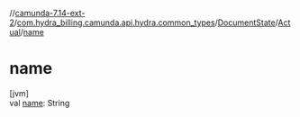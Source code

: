 //[camunda-7.14-ext-2](../../../../index.md)/[com.hydra_billing.camunda.api.hydra.common_types](../../index.md)/[DocumentState](../index.md)/[Actual](index.md)/[name](name.md)

# name

[jvm]\
val [name](name.md): String
